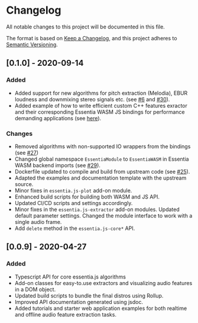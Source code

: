 # Changelog
All notable changes to this project will be documented in this file.

The format is based on [Keep a Changelog](https://keepachangelog.com/en/1.0.0/),
and this project adheres to [Semantic Versioning](https://semver.org/spec/v2.0.0.html).


## [0.1.0] - 2020-09-14

### Added 
- Added support for new algorithms for pitch extraction (Melodia), EBUR loudness and downmixing stereo signals etc. (see [#6](https://github.com/MTG/essentia.js/issues/6) and [#30](https://github.com/MTG/essentia.js/issues/30)). 
- Added example of how to write efficient custom C++ features exractor and their corresponding Essentia WASM JS bindings for performance demanding applications (see [here](https://github.com/MTG/essentia.js/pull/38/commits/517065cab819f9d9bef8bae8c8ee1e33d627f67e)).
  

### Changes

- Removed algorithms with non-supported IO wrappers from the bindings (see [#27](https://github.com/MTG/essentia.js/issues/27)) 
- Changed global namespace `EssentiaModule` to `EssentiaWASM` in Essentia WASM backend imports (see [#29](https://github.com/MTG/essentia.js/issues/29)).
- Dockerfile updated to compile and build from upstream code (see [#25](https://github.com/MTG/essentia.js/issues/25)). 
- Adapted the examples and documentation template with the upstream source.
- Minor fixes in `essentia.js-plot` add-on module.
- Enhanced build scripts for building both WASM and JS API.
- Updated CI/CD scripts and settings accordingly.
- Minor fixes in the `essentia.js-extractor` add-on modules. Updated default parameter settings. Changed the module interface to work with a single audio frame.
- Add `delete` method in the `essentia.js-core*` API.

    

## [0.0.9] - 2020-04-27

### Added

- Typescript API for core essentia.js algorithms
- Add-on classes for easy-to.use extractors and visualizing audio features in a DOM object.
- Updated build scripts to bundle the final distros using Rollup.
- Improved API documentation generated using jsdoc.
- Added tutorials and starter web application examples for both realtime and offline audio feature extraction tasks.